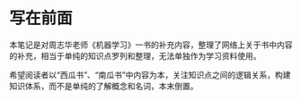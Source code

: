 # 写在前面

本笔记是对周志华老师《机器学习》一书的补充内容，整理了网络上关于书中内容的补充，相当于单纯的知识点罗列和整理，无法单独作为学习资料使用。

希望阅读者以“西瓜书”、“南瓜书”中内容为本，关注知识点之间的逻辑关系，构建知识体系，而不是单纯的了解概念和名词，本末倒置。